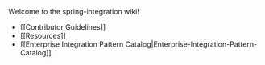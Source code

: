 Welcome to the spring-integration wiki!

* [[Contributor Guidelines]]
* [[Resources]]
* [[Enterprise Integration Pattern Catalog|Enterprise-Integration-Pattern-Catalog]]